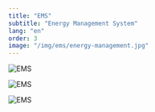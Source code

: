 ```yaml
---
title: "EMS"
subtitle: "Energy Management System"
lang: "en"
order: 3
image: "/img/ems/energy-management.jpg"
---
```


![EMS](/img/ems/00.jpg)

![EMS](/img/ems/01.jpg)

![EMS](/img/ems/06.jpg)
